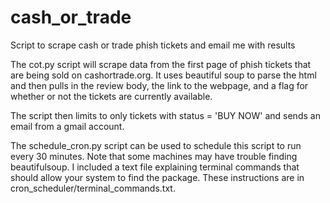 # cash_or_trade
Script to scrape cash or trade phish tickets and email me with results

The cot.py script will scrape data from the first page of phish tickets that are being sold on cashortrade.org. It uses beautiful soup to parse the html and then pulls in the review body, the link to the webpage, and a flag for whether or not the tickets are currently available.

The script then limits to only tickets with status = 'BUY NOW' and sends an email from a gmail account.

The schedule_cron.py script can be used to schedule this script to run every 30 minutes. Note that some machines may have trouble finding beautifulsoup.  I included a text file explaining terminal commands that should allow your system to find the package. These instructions are in cron_scheduler/terminal_commands.txt.
